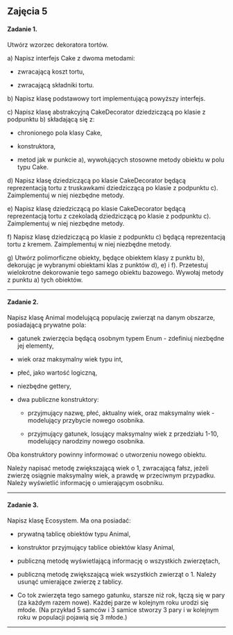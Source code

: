 ## Zajęcia 5

#### Zadanie 1.

Utwórz wzorzec dekoratora tortów. 

a) Napisz interfejs Cake z dwoma metodami:
  
  - zwracającą koszt tortu,

  - zwracającą składniki tortu.

b) Napisz klasę podstawowy tort implementującą powyższy interfejs.

c) Napisz klasę abstrakcyjną CakeDecorator dziedziczącą po klasie z podpunktu b) składającą się z:

  - chronionego pola klasy Cake,
  
  - konstruktora,
  
  - metod jak w punkcie a), wywołujących stosowne metody obiektu w polu typu Cake.

d) Napisz klasę dziedziczącą po klasie CakeDecorator będącą reprezentacją tortu z truskawkami dziedziczącą po klasie z podpunktu c). Zaimplementuj w niej niezbędne metody.

e) Napisz klasę dziedziczącą po klasie CakeDecorator będącą reprezentacją tortu z czekoladą dziedziczącą po klasie z podpunktu c). Zaimplementuj w niej niezbędne metody.

f) Napisz klasę dziedziczącą po klasie z podpunktu c) będącą reprezentacją tortu z  kremem. Zaimplementuj w niej niezbędne metody.

g) Utwórz polimorficzne obiekty, będące obiektem klasy z punktu b), dekorując je wybranymi obiektami klas z punktów d), e) i f). Przetestuj wielokrotne dekorowanie tego samego obiektu bazowego. Wywołaj metody z punktu a) tych obiektów.

---

#### Zadanie 2.

Napisz klasę Animal modelującą populację zwierząt na danym obszarze, posiadającą prywatne pola:

  - gatunek zwierzęcia będącą osobnym typem Enum - zdefiniuj niezbędne jej elementy,
  
  - wiek oraz maksymalny wiek typu int,

  - płeć, jako wartość logiczną,

  - niezbędne gettery,

  - dwa publiczne konstruktory:
  
    - przyjmujący nazwę, płeć, aktualny wiek, oraz maksymalny wiek - modelujący przybycie nowego osobnika.
  
    - przyjmujący gatunek, losujący maksymalny wiek z przedziału 1-10, modelujący narodziny nowego osobnika.
  
Oba konstruktory powinny informować o utworzeniu nowego obiektu. 

Należy napisać metodę zwiększającą wiek o 1, zwracającą fałsz, jeżeli zwierzę osiągnie maksymalny wiek, a prawdę w przeciwnym przypadku. Należy wyświetlić informację o umierającym osobniku.

---

#### Zadanie 3.

Napisz klasę Ecosystem. Ma ona posiadać:

  - prywatną tablicę obiektów typu Animal,
  
  - konstruktor przyjmujący tablice obiektów klasy Animal,
  
  - publiczną metodę wyświetlającą informację o wszystkich zwierzętach,
  
  - publiczną metodę zwiększającą wiek wszystkich zwierząt o 1. Należy usunąć umierające zwierzę z tablicy.
  
  - Co tok zwierzęta tego samego gatunku, starsze niż rok, łączą się w pary (za każdym razem nowe). Każdej parze w kolejnym roku urodzi się młode. (Na przykład 5 samców i 3 samice stworzy 3 pary i w kolejnym roku w populacji pojawią się 3 młode.)
  
---

